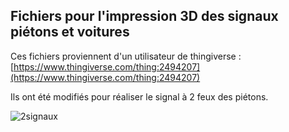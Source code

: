 ## Fichiers pour l'impression 3D des signaux piétons et voitures

Ces fichiers proviennent d'un utilisateur de thingiverse : [https://www.thingiverse.com/thing:2494207](https://www.thingiverse.com/thing:2494207)

Ils ont été modifiés pour réaliser le signal à 2 feux des piétons.

![2signaux](https://github.com/user-attachments/assets/dfa78592-a6de-422b-a0be-323450973c77)

